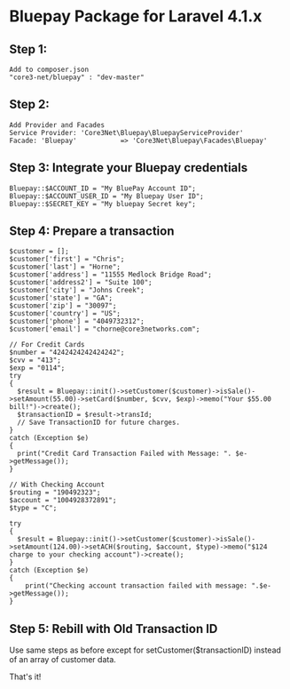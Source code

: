 # Bluepay Package for Laravel 4.1.x

## Step 1: 
    Add to composer.json
    "core3-net/bluepay" : "dev-master"
## Step 2: 
    Add Provider and Facades
    Service Provider: 'Core3Net\Bluepay\BluepayServiceProvider'
    Facade: 'Bluepay'           => 'Core3Net\Bluepay\Facades\Bluepay'
## Step 3: Integrate your Bluepay credentials
    Bluepay::$ACCOUNT_ID = "My BluePay Account ID";
    Bluepay::$ACCOUNT_USER_ID = "My Bluepay User ID";
    Bluepay::$SECRET_KEY = "My bluepay Secret key";

## Step 4: Prepare a transaction

    $customer = [];
    $customer['first'] = "Chris";
    $customer['last'] = "Horne";
    $customer['address'] = "11555 Medlock Bridge Road";
    $customer['address2'] = "Suite 100";
    $customer['city'] = "Johns Creek";
    $customer['state'] = "GA";
    $customer['zip'] = "30097";
    $customer['country'] = "US";
    $customer['phone'] = "4049732312";
    $customer['email'] = "chorne@core3networks.com";

    // For Credit Cards
    $number = "4242424242424242";
    $cvv = "413";
    $exp = "0114";
    try 
    {
      $result = Bluepay::init()->setCustomer($customer)->isSale()->setAmount(55.00)->setCard($number, $cvv, $exp)->memo("Your $55.00 bill!")->create();
      $transactionID = $result->transId;
      // Save TransactionID for future charges.
    }
    catch (Exception $e)
    {
      print("Credit Card Transaction Failed with Message: ". $e->getMessage());
    }

    // With Checking Account
    $routing = "190492323";
    $account = "1004928372891";
    $type = "C"; 

    try
    {
      $result = Bluepay::init()->setCustomer($customer)->isSale()->setAmount(124.00)->setACH($routing, $account, $type)->memo("$124 charge to your checking account")->create();
    }                   
    catch (Exception $e)
    {
        print("Checking account transaction failed with message: ".$e->getMessage());
    }
## Step 5: Rebill with Old Transaction ID

Use same steps as before except for setCustomer($transactionID) instead of an array of customer data.

That's it! 




